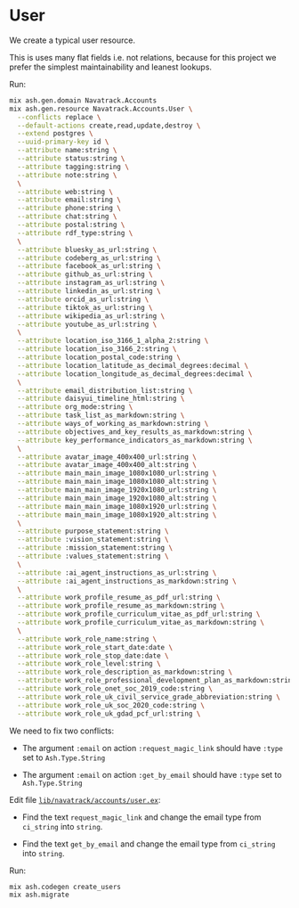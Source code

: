# User

We create a typical user resource.

This is uses many flat fields i.e. not relations, because for this project we
prefer the simplest maintainability and leanest lookups.

Run:

```sh
mix ash.gen.domain Navatrack.Accounts
mix ash.gen.resource Navatrack.Accounts.User \
  --conflicts replace \
  --default-actions create,read,update,destroy \
  --extend postgres \
  --uuid-primary-key id \
  --attribute name:string \
  --attribute status:string \
  --attribute tagging:string \
  --attribute note:string \
  \
  --attribute web:string \
  --attribute email:string \
  --attribute phone:string \
  --attribute chat:string \
  --attribute postal:string \
  --attribute rdf_type:string \
  \
  --attribute bluesky_as_url:string \
  --attribute codeberg_as_url:string \
  --attribute facebook_as_url:string \
  --attribute github_as_url:string \
  --attribute instagram_as_url:string \
  --attribute linkedin_as_url:string \
  --attribute orcid_as_url:string \
  --attribute tiktok_as_url:string \
  --attribute wikipedia_as_url:string \
  --attribute youtube_as_url:string \
  \
  --attribute location_iso_3166_1_alpha_2:string \
  --attribute location_iso_3166_2:string \
  --attribute location_postal_code:string \
  --attribute location_latitude_as_decimal_degrees:decimal \
  --attribute location_longitude_as_decimal_degrees:decimal \
  \
  --attribute email_distribution_list:string \
  --attribute daisyui_timeline_html:string \
  --attribute org_mode:string \
  --attribute task_list_as_markdown:string \
  --attribute ways_of_working_as_markdown:string \
  --attribute objectives_and_key_results_as_markdown:string \
  --attribute key_performance_indicators_as_markdown:string \
  \
  --attribute avatar_image_400x400_url:string \
  --attribute avatar_image_400x400_alt:string \
  --attribute main_main_image_1080x1080_url:string \
  --attribute main_main_image_1080x1080_alt:string \
  --attribute main_main_image_1920x1080_url:string \
  --attribute main_main_image_1920x1080_alt:string \
  --attribute main_main_image_1080x1920_url:string \
  --attribute main_main_image_1080x1920_alt:string \
  \
  --attribute purpose_statement:string \
  --attribute :vision_statement:string \
  --attribute :mission_statement:string \
  --attribute :values_statement:string \
  \
  --attribute :ai_agent_instructions_as_url:string \
  --attribute :ai_agent_instructions_as_markdown:string \
  \
  --attribute work_profile_resume_as_pdf_url:string \
  --attribute work_profile_resume_as_markdown:string \
  --attribute work_profile_curriculum_vitae_as_pdf_url:string \
  --attribute work_profile_curriculum_vitae_as_markdown:string \
  \
  --attribute work_role_name:string \
  --attribute work_role_start_date:date \
  --attribute work_role_stop_date:date \
  --attribute work_role_level:string \
  --attribute work_role_description_as_markdown:string \
  --attribute work_role_professional_development_plan_as_markdown:string \
  --attribute work_role_onet_soc_2019_code:string \
  --attribute work_role_uk_civil_service_grade_abbreviation:string \
  --attribute work_role_uk_soc_2020_code:string \
  --attribute work_role_uk_gdad_pcf_url:string \
```

We need to fix two conflicts:

* The argument `:email` on action `:request_magic_link` should have `:type` set to `Ash.Type.String`

* The argument `:email` on action `:get_by_email` should have `:type` set to `Ash.Type.String`

Edit file [`lib/navatrack/accounts/user.ex`](lib/navatrack/accounts/user.ex):

* Find the text `request_magic_link` and change the email type from `ci_string` into `string`.

* Find the text `get_by_email` and change the email type from `ci_string` into `string`.

Run:

```sh
mix ash.codegen create_users
mix ash.migrate
```
